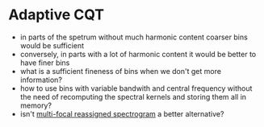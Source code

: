 # Adaptive CQT

- in parts of the spetrum without much harmonic content coarser bins would be sufficient
- conversely, in parts with a lot of harmonic content it would be better to have finer bins
- what is a sufficient fineness of bins when we don't get more information?
- how to use bins with variable bandwith and central frequency without the need of recomputing the spectral kernels and storing them all in memory?
- isn't [multi-focal reassigned spectrogram](multi_focal_time_frequency_analysis.md) a better alternative?
